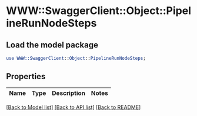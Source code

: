 # WWW::SwaggerClient::Object::PipelineRunNodeSteps

## Load the model package
```perl
use WWW::SwaggerClient::Object::PipelineRunNodeSteps;
```

## Properties
Name | Type | Description | Notes
------------ | ------------- | ------------- | -------------

[[Back to Model list]](../README.md#documentation-for-models) [[Back to API list]](../README.md#documentation-for-api-endpoints) [[Back to README]](../README.md)


